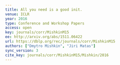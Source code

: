 ```yaml
---
title: All you need is a good init.
venue: ICLR
year: 2016
type: Conference and Workshop Papers
access: open
key: journals/corr/MishkinM15
ee: http://arxiv.org/abs/1511.06422
url: https://dblp.org/rec/journals/corr/MishkinM15
authors: ["Dmytro Mishkin", "Jiri Matas"]
sync_version: 3
cite_key: journals/corr/MishkinM15/Mishkin/2016
---
```

